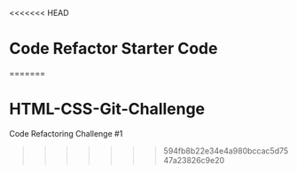 <<<<<<< HEAD
# Code Refactor Starter Code
=======
# HTML-CSS-Git-Challenge
Code Refactoring Challenge #1
>>>>>>> 594fb8b22e34e4a980bccac5d7547a23826c9e20
